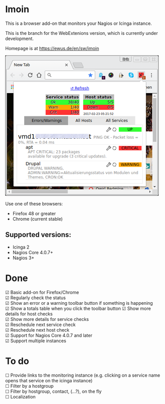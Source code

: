 Imoin
=====

This is a browser add-on that monitors your Nagios or Icinga instance.

This is the branch for the WebExtenions version, which is currently under development.

Homepage is at https://ewus.de/en/sw/imoin

![Screenshot](docs/photo1.png)

Use one of these browsers:

* Firefox 48 or greater
* Chrome (current stable)

Supported versions:
-------------------

* Icinga 2
* Nagios Core 4.0.7+
* Nagios 3+

Done
====

☑ Basic add-on for Firefox/Chrome  
☑ Regularly check the status  
☑ Show an error or a warning toolbar button if something is happening  
☑ Show a totals table when you click the toolbar button
☑ Show more details for host checks  
☑ Show more details for service checks  
☑ Reschedule next service check  
☑ Reschedule next host check  
☑ Support for Nagios Core 4.0.7 and later  
☑ Support multiple instances  

To do
=====

☐ Provide links to the monitoring instance (e.g. clicking on a service name opens that service on the icinga instance)  
☐ Filter by a hostgroup  
☐ Filter by hostgroup, contact, (...?), on the fly  
☐ Localization  
